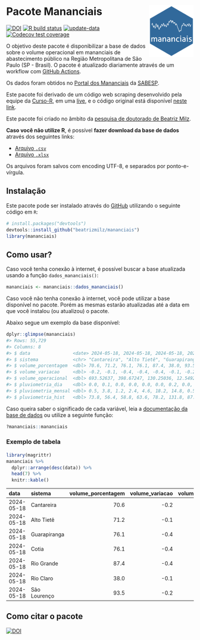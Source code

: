
<!-- README.md is generated from README.Rmd. Please edit that file -->

# Pacote Mananciais <img src="man/figures/hexlogo.png" align="right" width = "120px"/>

<!-- badges: start -->

[![DOI](https://zenodo.org/badge/DOI/10.5281/zenodo.4733056.svg)](https://doi.org/10.5281/zenodo.4733056)
[![R build
status](https://github.com/beatrizmilz/mananciais/workflows/R-CMD-check/badge.svg)](https://github.com/beatrizmilz/mananciais/actions)
[![update-data](https://github.com/beatrizmilz/mananciais/actions/workflows/2-update_data.yaml/badge.svg)](https://github.com/beatrizmilz/mananciais/actions/workflows/2-update_data.yaml)
[![Codecov test
coverage](https://codecov.io/gh/beatrizmilz/mananciais/branch/master/graph/badge.svg)](https://codecov.io/gh/beatrizmilz/mananciais?branch=master)
<!-- badges: end -->

O objetivo deste pacote é disponibilizar a base de dados sobre o volume
operacional em mananciais de abastecimento público na Região
Metropolitana de São Paulo (SP - Brasil). O pacote é atualizado
diariamente através de um workflow com [GitHub
Actions](https://github.com/beatrizmilz/mananciais/actions).

Os dados foram obtidos no [Portal dos
Mananciais](http://mananciais.sabesp.com.br/Situacao) da
[SABESP](http://site.sabesp.com.br/site/Default.aspx).

Este pacote foi derivado de um código web scraping desenvolvido pela
equipe da [Curso-R](https://www.curso-r.com/), em uma
[live](https://youtu.be/jvZIxrMmOcQ), e o código original está
disponível [neste
link](https://github.com/curso-r/lives/blob/master/drafts/20200730_scraper_sabesp.R).

Este pacote foi criado no âmbito da [pesquisa de doutorado de Beatriz
Milz](https://beatrizmilz.github.io/tese/).

**Caso você não utilize R**, é possível **fazer download da base de
dados** através dos seguintes links:

- [Arquivo
  `.csv`](https://github.com/beatrizmilz/mananciais/raw/master/inst/extdata/mananciais.csv)
- [Arquivo
  `.xlsx`](https://github.com/beatrizmilz/mananciais/blob/master/inst/extdata/mananciais.xlsx?raw=true)

Os arquivos foram salvos com encoding UTF-8, e separados por
ponto-e-vírgula.

## Instalação

Este pacote pode ser instalado através do [GitHub](https://github.com/)
utilizando o seguinte código em `R`:

``` r
# install.packages("devtools")
devtools::install_github("beatrizmilz/mananciais")
library(mananciais)
```

## Como usar?

Caso você tenha conexão à internet, é possível buscar a base atualizada
usando a função `dados_mananciais()`:

``` r
mananciais <- mananciais::dados_mananciais() 
```

Caso você não tenha conexão à internet, você pode utilizar a base
disponível no pacote. Porém as mesmas estarão atualizadas até a data em
que você instalou (ou atualizou) o pacote.

Abaixo segue um exemplo da base disponível:

``` r
dplyr::glimpse(mananciais)
#> Rows: 55,729
#> Columns: 8
#> $ data                <date> 2024-05-18, 2024-05-18, 2024-05-18, 2024-05-18, 2…
#> $ sistema             <chr> "Cantareira", "Alto Tietê", "Guarapiranga", "Cotia…
#> $ volume_porcentagem  <dbl> 70.6, 71.2, 76.1, 76.1, 87.4, 38.0, 93.5, 70.8, 71…
#> $ volume_variacao     <dbl> -0.2, -0.1, -0.4, -0.4, -0.4, -0.1, -0.2, -0.2, -0…
#> $ volume_operacional  <dbl> 693.52637, 398.67247, 130.25036, 12.54924, 98.0369…
#> $ pluviometria_dia    <dbl> 0.0, 0.1, 0.0, 0.0, 0.0, 0.0, 0.2, 0.0, 0.1, 0.0, …
#> $ pluviometria_mensal <dbl> 0.5, 3.8, 1.2, 2.4, 4.6, 18.2, 14.8, 0.5, 3.7, 1.2…
#> $ pluviometria_hist   <dbl> 73.8, 56.4, 58.8, 63.6, 78.2, 131.8, 87.6, 73.8, 5…
```

Caso queira saber o significado de cada variável, leia a [documentação
da base de
dados](https://beatrizmilz.github.io/mananciais/reference/mananciais.html)
ou utilize a seguinte função:

``` r
?mananciais::mananciais
```

### Exemplo de tabela

``` r
library(magrittr)
mananciais %>% 
  dplyr::arrange(desc(data)) %>% 
  head(7) %>%
  knitr::kable()
```

| data       | sistema      | volume_porcentagem | volume_variacao | volume_operacional | pluviometria_dia | pluviometria_mensal | pluviometria_hist |
|:-----------|:-------------|-------------------:|----------------:|-------------------:|-----------------:|--------------------:|------------------:|
| 2024-05-18 | Cantareira   |               70.6 |            -0.2 |          693.52637 |              0.0 |                 0.5 |              73.8 |
| 2024-05-18 | Alto Tietê   |               71.2 |            -0.1 |          398.67247 |              0.1 |                 3.8 |              56.4 |
| 2024-05-18 | Guarapiranga |               76.1 |            -0.4 |          130.25036 |              0.0 |                 1.2 |              58.8 |
| 2024-05-18 | Cotia        |               76.1 |            -0.4 |           12.54924 |              0.0 |                 2.4 |              63.6 |
| 2024-05-18 | Rio Grande   |               87.4 |            -0.4 |           98.03694 |              0.0 |                 4.6 |              78.2 |
| 2024-05-18 | Rio Claro    |               38.0 |            -0.1 |            5.18930 |              0.0 |                18.2 |             131.8 |
| 2024-05-18 | São Lourenço |               93.5 |            -0.2 |           83.02265 |              0.2 |                14.8 |              87.6 |

## Como citar o pacote

[![DOI](https://zenodo.org/badge/DOI/10.5281/zenodo.4733056.svg)](https://doi.org/10.5281/zenodo.4733056)
